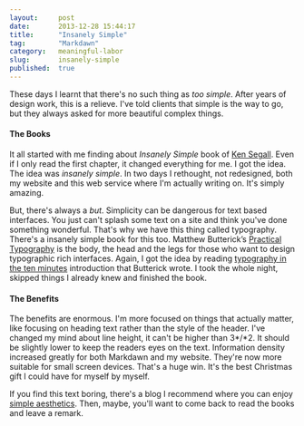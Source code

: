 ```yaml
---
layout:     post
date:       2013-12-28 15:44:17
title:      "Insanely Simple"
tag:        "Markdawn"
category:   meaningful-labor
slug:       insanely-simple
published:  true
---
```


These days I learnt that there's no such thing as *too simple*. After years of design work, this is a relieve. I've told clients that simple is the way to go, but they always asked for more beautiful complex things.

#### The Books

It all started with me finding about *Insanely Simple* book of [Ken Segall](http://kensegall.com/). Even if I only read the first chapter, it changed everything for me. I got the idea. The idea was *insanely simple*. In two days I rethought, not redesigned, both my website and this web service where I'm actually writing on. It's simply amazing.

But, there's always a *but*. Simplicity can be dangerous for text based interfaces. You just can't splash some text on a site and think you've done something wonderful. That's why we have this thing called typography. There's a insanely simple book for this too. Matthew Butterick’s [Practical Typography](http://practicaltypography.com/) is the body, the head and the legs for those who want to design typographic rich interfaces. Again, I got the idea by reading [typography in the ten minutes](http://practicaltypography.com/typography-in-ten-minutes.html) introduction that Butterick wrote. I took the whole night, skipped things I already knew and finished the book.

#### The Benefits

The benefits are enormous. I'm more focused on things that actually matter, like focusing on heading text rather than the style of the header. I've changed my mind about line height, it can't be higher than 3*/*2. It should be slightly lower to keep the readers eyes on the text. Information density increased greatly for both Markdawn and my website. They're now more suitable for small screen devices. That's a huge win. It's the best Christmas gift I could have for myself by myself.

If you find this text boring, there's a blog I recommend where you can enjoy [simple aesthetics](http://simply--aesthetic.tumblr.com/). Then, maybe, you'll want to come back to read the books and leave a remark.